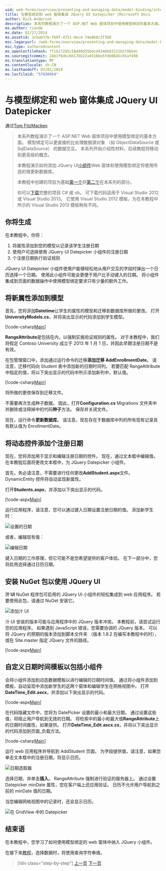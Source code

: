 ```yaml
---
uid: web-forms/overview/presenting-and-managing-data/model-binding/integrating-jquery-ui
title: 与模型绑定和 web 窗体集成 JQuery UI Datepicker |Microsoft Docs
author: Rick-Anderson
description: 本系列教程演示了一个 ASP.NET Web 窗体项目中使用模型绑定的基本方面。 模型绑定使数据交互...更多直接-
ms.author: riande
ms.date: 02/27/2014
ms.assetid: 3cbab37b-fb0f-4751-9ec4-74e068c3f380
msc.legacyurl: /web-forms/overview/presenting-and-managing-data/model-binding/integrating-jquery-ui
msc.type: authoredcontent
ms.openlocfilehash: ff1b17295c58d40d55bdcd4346b83121b579bb4c
ms.sourcegitcommit: 24b1f6decbb17bb22a45166e5fdb0845c65af498
ms.translationtype: MT
ms.contentlocale: zh-CN
ms.lasthandoff: 03/01/2019
ms.locfileid: "57030954"
---
```

<a name="integrating-jquery-ui-datepicker-with-model-binding-and-web-forms"></a>与模型绑定和 web 窗体集成 JQuery UI Datepicker
====================
通过[Tom FitzMacken](https://github.com/tfitzmac)

> 本系列教程演示了一个 ASP.NET Web 窗体项目中使用模型绑定的基本方面。 模型绑定可以更直接的比处理数据源对象 （如 ObjectDataSource 或 SqlDataSource） 的数据交互。 本系列开始介绍性材料，后续教程将移动到更高级的概念。
> 
> 本教程演示如何添加 JQuery UI[小组件](http://jqueryui.com/datepicker/)Web 窗体和使用模型绑定将使用所选的值更新数据库。
> 
> 本教程中创建的项目为基础[第一个](retrieving-data.md)并[第二个](updating-deleting-and-creating-data.md)在本系列的部分。
> 
> 你可以[下载](https://go.microsoft.com/fwlink/?LinkId=286116)完整的项目 C# 或 vb。 可下载代码适用于 Visual Studio 2012 或 Visual Studio 2013。 它使用 Visual Studio 2012 模板，为在本教程中所示的 Visual Studio 2013 模板稍有不同。


## <a name="what-youll-build"></a>你将生成

在本教程中，你将：

1. 将属性添加到您的模型以记录该学生注册日期
2. 使用户可选择使用 JQuery UI Datepicker 小组件的注册日期
3. 个注册日期执行验证规则

JQuery UI Datepicker 小组件使用户能够轻松地从用户交互的字段时弹出一个日历选择一个日期。 使用此小组件可能会更便于用户比手动键入的日期。 将小组件集成到页面的数据操作中使用模型绑定要求只有少量的额外工作。

## <a name="add-a-new-property-to-the-model"></a>将新属性添加到模型

首先，您将添加**Datetime**让学生的属性的模型和迁移到数据库所做的更改。 打开**UniversityModels.cs**，并将突出显示的代码添加到学生模型。

[!code-csharp[Main](integrating-jquery-ui/samples/sample1.cs?highlight=16-18)]

**RangeAttribute**是包括在内，以强制实施验证规则的属性。 对于本教程中，我们将假定 Contoso University 成立于 2013 年 1 月 1 日，并因此早期注册日期不是有效。

在包管理窗口中，添加通过运行命令的迁移**添加迁移 AddEnrollmentDate**。 请注意，迁移代码向 Student 表中添加新的日期时间列。 若要匹配 RangeAttribute 中指定的值，将以下突出显示的代码中所示添加新列中，默认值。

[!code-csharp[Main](integrating-jquery-ui/samples/sample2.cs?highlight=11)]

将所做的更改保存到迁移文件。

不需要再次生成种子数据。 因此，打开**Configuration.cs** Migrations 文件夹中并删除或注释掉中的代码**种子**方法。 保存并关闭文件。

现在，运行命令**更新数据库**。 请注意，现在存在于数据库中列的所有现有记录具有默认值为 EnrollmentDate。

## <a name="add-dynamic-controls-for-enrollment-date"></a>将动态控件添加个注册日期

现在，您将添加用于显示和编辑注册日期的控件。 现在，通过文本框中编辑值。 在本教程后面将更改文本框中，为 JQuery Datepicker 小组件。

首先，务必请注意，不需要进行任何更改**AddStudent.aspx**文件。 DynamicEntity 控件将自动呈现新属性。

打开**Students.aspx**，并添加以下突出显示的代码。

[!code-aspx[Main](integrating-jquery-ui/samples/sample3.aspx?highlight=13)]

运行应用程序，请注意，您可以通过键入日期设置注册日期的值。 添加新学生时：

![设置的日期](integrating-jquery-ui/_static/image1.png)

或者，编辑现有值：

![编辑日期](integrating-jquery-ui/_static/image2.png)

键入日期的工作原理，但它可能不是您希望提供的客户体验。 在下一部分中，您将启用选择通过日历日期。

## <a name="install-nuget-package-to-work-with-jquery-ui"></a>安装 NuGet 包以使用 JQuery UI

**汁 UI** NuGet 程序包可启用的 JQuery UI 小组件的轻松集成到 web 应用程序。 若要使用此包，请通过 NuGet 安装它。

![添加汁 UI](integrating-jquery-ui/_static/image3.png)

汁 UI 安装的版本可能与应用程序中的 JQuery 版本冲突。 本教程前，请尝试运行您的应用程序。 如果遇到 JavaScript 错误，您需要协调的 JQuery 版本。 可以将 JQuery 的预期的版本添加到脚本文件夹 （版本 1.8.2 在编写本教程中的时），或在 Site.master 指定 JQuery 文件的路径。

[!code-aspx[Main](integrating-jquery-ui/samples/sample4.aspx)]

## <a name="customize-datetime-template-to-include-datepicker-widget"></a>自定义日期时间模板以包括小组件

会将小组件添加到动态数据模板以进行编辑的日期时间值。 通过将小组件添加到模板，自动呈现中添加新学生的这两个窗体和编辑学生在网格视图中。 打开**DateTime\_Edit.ascx**，并添加以下突出显示的代码。

[!code-aspx[Main](integrating-jquery-ui/samples/sample5.aspx?highlight=3)]

在代码隐藏文件中，您将为 DatePicker 设置的最小和最大日期。 通过设置这些值，将阻止用户导航到无效的日期。 将检索中的最小和最大值**RangeAttribute**上的日期时间属性，如果提供。 打开**DateTime\_Edit.ascx.cs**，并将以下突出显示的代码添加到页面\_负载方法。

[!code-csharp[Main](integrating-jquery-ui/samples/sample6.cs?highlight=9-14)]

运行 web 应用程序并导航到 AddStudent 页面。 为字段提供值，请注意，如果您单击文本框中的注册日期，将显示日历。

![日期选取器](integrating-jquery-ui/_static/image4.png)

选择日期，并单击**插入**。 RangeAttribute 强制进行验证的服务器上。 通过设置 Datepicker minDate 属性，您在客户端上还应用验证。 日历不允许用户导航到之前的 minDate 值的日期。

当您编辑网格视图中的记录时，还会显示日历。

![在 GridView 中的 Datepicker](integrating-jquery-ui/_static/image5.png)

## <a name="conclusion"></a>结束语

在本教程中，您学习了如何使用模型绑定的 web 窗体中纳入 JQuery 小组件。

在接下来[教程](using-query-string-values-to-retrieve-data.md)，选择数据时，将使用查询字符串值。

> [!div class="step-by-step"]
> [上一页](sorting-paging-and-filtering-data.md)
> [下一页](using-query-string-values-to-retrieve-data.md)
